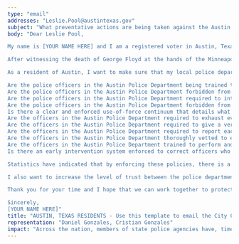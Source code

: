 ```yaml
---
type: "email"
addresses: "Leslie.Pool@austintexas.gov"
subject: "What preventative actions are being taken against the Austin Police Department?"
body: "Dear Leslie Pool,

My name is [YOUR NAME HERE] and I am a registered voter in Austin, Texas. I am writing to you today to ask what you are doing, as the City Council of Austin, to ensure that your officers are not abusing their power and are held accountable for their actions.

After witnessing the death of George Floyd at the hands of the Minneapolis Police Department, I am left feeling outraged, frustrated, and hurt. The system has failed yet another black man and we are anxiously waiting to see if the officers responsible for his death will face consequences.

As a resident of Austin, I want to make sure that my local police department is taking the necessary preventative measures to ensure that incidents like this will not occur in the future. So I ask:

Are the police officers in the Austin Police Department being trained to de-escalate altercations by using peaceful conflict resolution strategies?
Are the police officers in the Austin Police Department forbidden from using carotid restraints (chokeholds, strangleholds, etc.) and hog-tying methods? Furthermore, are they forbidden from transporting civilians in uncomfortable positions, such as face down in a vehicle?
Are the police officers in the Austin Police Department required to intervene if they witness another officer using excessive force? Will officers be reprimanded if they fail to intervene?
Are the police officers in the Austin Police Department forbidden from shooting at moving vehicles?
Is there a clear and enforced use-of-force continuum that details what weapons and force are acceptable in a wide variety of civilian-police interactions?
Are the officers in the Austin Police Department required to exhaust every other possible option before using excessive force?
Are the officers in the Austin Police Department required to give a verbal warning to civilians before drawing their weapon or using excessive force?
Are the officers in the Austin Police Department required to report each time they threaten to or use force on civilians?
Are the officers in the Austin Police Department thoroughly vetted to ensure that they do not have a history with abuse, racism, xenophobia, homophobia / transphobia, or discrimination?
Are the officers in the Austin Police Department trained to perform and seek necessary medical action after using excessive force?
Is there an early intervention system enforced to correct officers who use excessive force? Additionally, how many complaints does an officer have to receive before they are reprimanded? Before they are terminated? More than three complaints are unacceptable.

Statistics have indicated that by enforcing these policies, there is a significant decrease in civilian complaints and injury due to excessive force. If any of the policies are not currently in place, then what is being done to ensure that they are going to be enforced in the near future? What can I do, as a concerned citizen, to set these policies in motion?

I also want to increase the level of trust between the police department and the community. To establish trust, there has to be transparency. I would like to see the Austin Police Department collect and report data on civilian deaths that occurred in custody and as a result of an officer’s use of excessive force. The data should be broken down by demographics and should showcase the race, gender, sexuality, and religion of the civilians. Allowing the public access to this information will show us where we, as a community, fall short.

Thank you for your time and I hope that we can work together to protect the Austin community. I refuse to let the next hashtag come from here.

Sincerely,
[YOUR NAME HERE]"
title: "AUSTIN, TEXAS RESIDENTS - Use this template to email the City Council of Austin to quiz them on what preventive actions are being taken to protect against police brutality from the Austin Police Department."
representation: "Daniel Gonzales, Cristian Gonzales"
impact: "Across the nation, members of state police agencies have, time and time again, abused their power and have killed black Americans in a horrific manner, devoid of any lawfulness. Our nation has observed the cruel and evil killings of George Floyd, Breonna Taylor, Eric Garner, Ahmed Aubrey, and countless others of black Americans. Email the City Council for the city of Austin and press the question--are you, Leslie Pool, taking any preventative actions to ensure that such acts of cruelty against African Americans don't happen as a consequence of policing with racist motives?"
---
```


